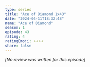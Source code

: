 ```yaml
---
type: series
title: "Ace of Diamond 1x43"
date: "2024-04-11T18:32:48"
name: "Ace of Diamond"
season: 1
episode: 43
rating: 4
ratingEmoji: ⭐️⭐️⭐️⭐️
share: false
---
```


*[No review was written for this episode]*
